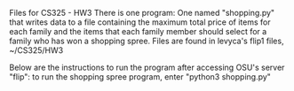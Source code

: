 Files for CS325 - HW3
There is one program:
One named "shopping.py" that writes data to a file containing the maximum total price of items
 for each family and the items that each family member should select for a family who has won 
 a shopping spree.
Files are found in levyca's flip1 files, ~/CS325/HW3

Below are the instructions to run the program after accessing OSU's server "flip":
to run the shopping spree program, enter "python3 shopping.py"


